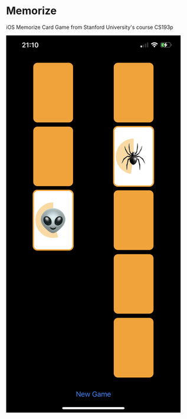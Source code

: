 # Memorize
iOS Memorize Card Game from Stanford University's course CS193p

![Alt text](./memorize.PNG?raw=true "Memorize")
